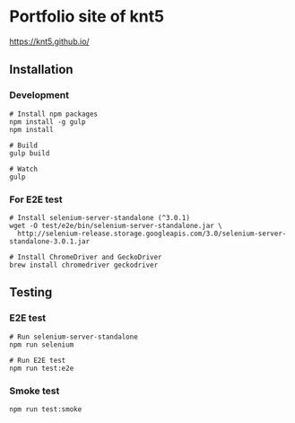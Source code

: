 # Portfolio site of knt5

https://knt5.github.io/

## Installation

### Development

```
# Install npm packages
npm install -g gulp
npm install

# Build
gulp build

# Watch
gulp
```

### For E2E test

```
# Install selenium-server-standalone (^3.0.1)
wget -O test/e2e/bin/selenium-server-standalone.jar \
  http://selenium-release.storage.googleapis.com/3.0/selenium-server-standalone-3.0.1.jar

# Install ChromeDriver and GeckoDriver
brew install chromedriver geckodriver
```

## Testing

### E2E test

```
# Run selenium-server-standalone
npm run selenium

# Run E2E test
npm run test:e2e
```

### Smoke test

```
npm run test:smoke
```

